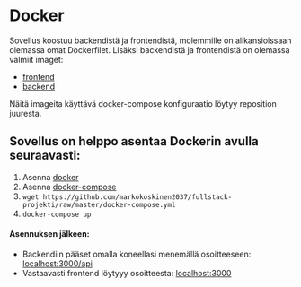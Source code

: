# Docker

Sovellus koostuu backendistä ja frontendistä, molemmille on alikansioissaan olemassa omat Dockerfilet.
Lisäksi backendistä ja frontendistä on olemassa valmiit imaget:

- [frontend](https://hub.docker.com/r/markokoskinen2019/opintojenaikatauluttaja_frontend)
- [backend](https://hub.docker.com/r/markokoskinen2019/opintojenaikatauluttaja_backend)

Näitä imageita käyttävä docker-compose konfiguraatio löytyy reposition juuresta.

## Sovellus on helppo asentaa Dockerin avulla seuraavasti:

1. Asenna [docker](https://docs.docker.com/install/)
2. Asenna [docker-compose](https://docs.docker.com/compose/install/)
3. `wget https://github.com/markokoskinen2037/fullstack-projekti/raw/master/docker-compose.yml`
4. `docker-compose up`

#### Asennuksen jälkeen:

- Backendiin pääset omalla koneellasi menemällä osoitteeseen: [localhost:3000/api](http://localhost:3001/api)
- Vastaavasti frontend löytyyy osoitteesta: [localhost:3000](http://localhost:3000)
